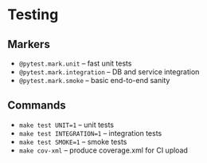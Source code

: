 # Testing

## Markers
- `@pytest.mark.unit` – fast unit tests
- `@pytest.mark.integration` – DB and service integration
- `@pytest.mark.smoke` – basic end-to-end sanity

## Commands
- `make test UNIT=1` – unit tests
- `make test INTEGRATION=1` – integration tests
- `make test SMOKE=1` – smoke tests
- `make cov-xml` – produce coverage.xml for CI upload


